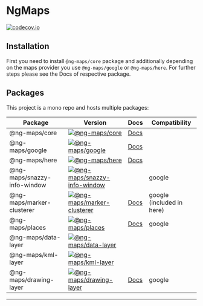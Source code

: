 # NgMaps

[![codecov.io](https://codecov.io/github/ng-maps/ng-maps/coverage.svg?branch=master)](https://codecov.io/github/ng-maps/ng-maps?branch=master)

## Installation

First you need to install `@ng-maps/core` package and additionally depending on the maps provider you use `@ng-maps/google` or `@ng-maps/here`.
For further steps please see the Docs of respective package.

## Packages

This project is a mono repo and hosts multiple packages:

| Package                     | Version                                                                                                                                                   | Docs                                                          | Compatibility             |
| --------------------------- | --------------------------------------------------------------------------------------------------------------------------------------------------------- | ------------------------------------------------------------- | ------------------------- |
| @ng-maps/core               | [![@ng-maps/core](https://img.shields.io/npm/v/@ng-maps/core.svg)](https://www.npmjs.com/package/@ng-maps/core)                                           | [Docs](https://ng-maps.github.io/core/index.html)             |
| @ng-maps/google             | [![@ng-maps/google](https://img.shields.io/npm/v/@ng-maps/google.svg)](https://www.npmjs.com/package/@ng-maps/google)                                     | [Docs](https://ng-maps.github.io/google/index.html)           |
| @ng-maps/here               | [![@ng-maps/here](https://img.shields.io/npm/v/@ng-maps/here.svg)](https://www.npmjs.com/package/@ng-maps/here)                                           | [Docs](https://ng-maps.github.io/here/index.html)             |
| @ng-maps/snazzy-info-window | [![@ng-maps/snazzy-info-window](https://img.shields.io/npm/v/@ng-maps/snazzy-info-window.svg)](https://www.npmjs.com/package/@ng-maps/snazzy-info-window) |                                                               | google                    |
| @ng-maps/marker-clusterer   | [![@ng-maps/marker-clusterer](https://img.shields.io/npm/v/@ng-maps/marker-clusterer.svg)](https://www.npmjs.com/package/@ng-maps/marker-clusterer)       | [Docs](https://ng-maps.github.io/marker-clusterer/index.html) | google (included in here) |
| @ng-maps/places             | [![@ng-maps/places](https://img.shields.io/npm/v/@ng-maps/places.svg)](https://www.npmjs.com/package/@ng-maps/places)                                     | [Docs](https://ng-maps.github.io/places/index.html)           | google                    |
| @ng-maps/data-layer         | [![@ng-maps/data-layer](https://img.shields.io/npm/v/@ng-maps/data-layer.svg)](https://www.npmjs.com/package/@ng-maps/data-layer)                         |
| @ng-maps/kml-layer          | [![@ng-maps/kml-layer](https://img.shields.io/npm/v/@ng-maps/kml-layer.svg)](https://www.npmjs.com/package/@ng-maps/kml-layer)                            |
| @ng-maps/drawing-layer      | [![@ng-maps/drawing-layer](https://img.shields.io/npm/v/@ng-maps/drawing-layer.svg)](https://www.npmjs.com/package/@ng-maps/drawing-layer)                | [Docs](https://ng-maps.github.io/drawing-layer/index.html)    | google                    |

---
